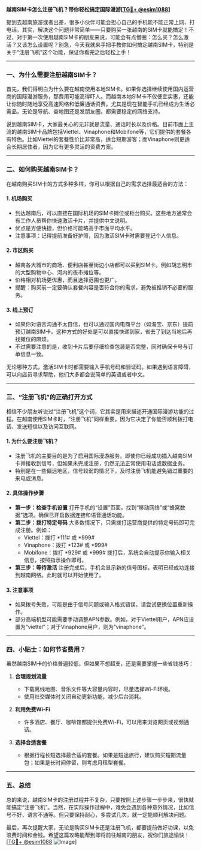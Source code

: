 **越南SIM卡怎么注册飞机？带你轻松搞定国际漫游[[TG💪+ @esim1088](https://t.me/s/esim1088)]**

提到去越南旅游或者出差，很多小伙伴可能会担心自己的手机能不能正常上网、打电话。其实，解决这个问题非常简单——只要购买一张越南的SIM卡就能搞定！不过，对于第一次使用越南SIM卡的朋友来说，可能会有点懵圈：怎么买？怎么激活？又该怎么设置呢？别急，今天我就来手把手教你如何搞定越南SIM卡，特别是关于“注册飞机”这个功能，保证你看完之后轻松上手！

---

### 一、为什么需要注册越南SIM卡？

首先，我们得明白为什么要在越南使用本地SIM卡。如果你选择继续使用国内运营商的国际漫游服务，那费用可能高得吓人。而越南本地SIM卡不仅便宜实惠，还能让你随时随地享受高速网络和低廉通话资费。尤其是现在智能手机已经成为生活必需品，无论是导航、查地图还是发朋友圈，都需要稳定的网络支持。

说到越南SIM卡，大家最关心的无非就是流量、通话时长以及价格。目前市面上主流的越南SIM卡品牌包括Viettel、Vinaphone和Mobifone等，它们提供的套餐各有特色。比如Viettel的套餐性价比非常高，适合短期游客；而Vinaphone则更适合长期居住者，因为它有更多灵活的资费方案。

---

### 二、如何购买越南SIM卡？

在越南购买SIM卡的方式多种多样，你可以根据自己的需求选择最适合的方法：

#### 1. **机场购买**
   - 到达越南后，可以直接在国际机场的SIM卡摊位或柜台购买。这些地方通常会有工作人员帮你快速激活卡片，并提供中文说明。
   - 优点是方便快捷，但价格可能略高于市面平均水平。
   - 注意事项：记得提前准备好护照，因为激活SIM卡时需要登记个人信息。

#### 2. **市区购买**
   - 越南各大城市的商场、便利店甚至街边小店都可以买到SIM卡。例如胡志明市的大型购物中心、河内的夜市摊位等。
   - 价格相对机场更优惠，而且选择范围也更广。
   - 提醒：购买前一定要确认套餐内容是否符合你的需求，避免被推销不必要的服务。

#### 3. **线上预订**
   - 如果你对语言沟通不太自信，也可以通过国内电商平台（如淘宝、京东）提前预订越南SIM卡。这种方式的好处是可以直接快递到家，省去了到达当地后再找摊位的麻烦。
   - 不过需要注意的是，收到卡片后要仔细检查包装是否完整，同时确保卡号与订单信息一致。

无论哪种方式，激活SIM卡时都需要输入手机号码和验证码。如果遇到语言障碍，可以向店员寻求帮助，他们大多都会说简单的英语或者中文。

---

### 三、“注册飞机”的正确打开方式

相信不少朋友听说过“注册飞机”这个词，它其实是用来描述开通国际漫游功能的过程。在越南使用SIM卡时，“注册飞机”同样重要，因为它决定了你能否顺利拨打电话、发送短信以及访问互联网。

#### 1. **为什么要注册飞机？**
   - 注册飞机的主要目的是为了启用国际漫游服务。即使你已经成功插入越南SIM卡并接收到信号，但如果未完成注册，仍然无法正常使用电话或数据业务。
   - 特别是在一些偏远地区，信号较弱的情况下，及时注册飞机能避免错过重要的来电或消息。

#### 2. **具体操作步骤**
   - **第一步：检查手机设置**
     打开手机的“设置”页面，找到“移动网络”或“蜂窝数据”选项。确保已开启数据连接和语音通话功能。
   - **第二步：拨打特定号码**
     大多数情况下，只需拨打运营商提供的特定号码即可完成注册。例如：
       - Viettel：拨打 *111# 或 *999#
       - Vinaphone：拨打 *123# 或 *999#
       - Mobifone：拨打 *929# 或 *999#
     拨打后，系统会自动提示你输入相关信息，按照指示操作即可。
   - **第三步：等待激活**
     注册完成后，手机会显示新的信号图标，表明已经成功连接到越南网络。此时就可以开始使用了。

#### 3. **注意事项**
   - 如果拨号失败，可能是由于信号问题或输入格式错误，请尝试更换位置重新操作。
   - 部分高端机型可能需要手动调整APN参数。例如，对于Viettel用户，APN应设置为“viettel”；对于Vinaphone用户，则为“vinaphone”。

---

### 四、小贴士：如何节省费用？

虽然越南SIM卡的价格普遍较低，但如果不想超支，还是需要掌握一些省钱技巧：

1. **合理规划流量**
   - 下载离线地图、音乐文件等大容量内容时，尽量选择Wi-Fi环境。
   - 使用社交媒体时关闭自动更新功能，减少后台消耗。

2. **利用免费Wi-Fi**
   - 许多酒店、餐厅、咖啡馆都提供免费Wi-Fi，可以用来浏览网页或视频通话。

3. **选择合适套餐**
   - 根据行程长短选择最合适的套餐。如果是短途旅行，建议购买短期流量包；如果是长时间停留，则考虑月租型套餐。

---

### 五、总结

总的来说，越南SIM卡的注册过程并不复杂，只要按照上述步骤一步步来，很快就能搞定“注册飞机”。当然，在实际操作过程中，难免会遇到各种意外情况，比如信号不好、语言不通等。但只要保持耐心，多尝试几次，就一定能顺利解决问题。

最后，再次提醒大家，无论是购买SIM卡还是注册飞机，都要提前做好功课，以免浪费时间和金钱。希望这篇攻略能帮到即将前往越南的朋友，祝你们旅途愉快！[[TG💪+ @esim1088](https://t.me/s/esim1088) ![Image](https://i.postimg.cc/4NQfJmqS/Snipaste-2025-05-13-00-14-12.png)]
